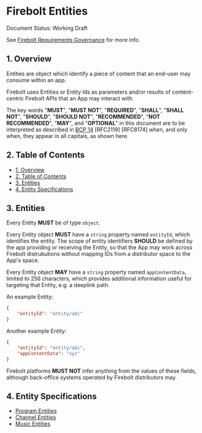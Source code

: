 # Firebolt Entities

Document Status: Working Draft

See [Firebolt Requirements Governance](../../governance.md) for more info.

## 1. Overview
Entities are object which identify a piece of content that an end-user may consume within an app.

Firebolt uses Entities or Entity Ids as parameters and/or results of content-centric Firebolt APIs that an App may interact with.

The key words "**MUST**", "**MUST NOT**", "**REQUIRED**", "**SHALL**", "**SHALL NOT**", "**SHOULD**", "**SHOULD NOT**", "**RECOMMENDED**", "**NOT RECOMMENDED**", "**MAY**", and "**OPTIONAL**" in this document are to be interpreted as described in [BCP 14](https://www.rfc-editor.org/rfc/rfc2119.txt) [RFC2119] [RFC8174] when, and only when, they appear in all capitals, as shown here.

## 2. Table of Contents
- [1. Overview](#1-overview)
- [2. Table of Contents](#2-table-of-contents)
- [3. Entities](#3-entities)
- [4. Entity Specifications](#4-entity-specifications)

## 3. Entities
Every Entity **MUST** be of type `object`.

Every Entity object **MUST** have a `string` property named `entityId`, which identifies the entity. The scope of entity identifiers **SHOULD** be defined by the app providing or receiving the Entity, so that the App may work across Firebolt distrubutions without mapping IDs from a distributor space to the App's space.

Every Entity object **MAY** have a `string` property named `appContentData`, limited to 256 characters, which provides additional information useful for targeting that Entity, e.g. a deeplink path.

An example Entity:

```json
{
    "entityId": "entity/abc"
}
```

Another example Entity:

```json
{
    "entityId": "entity/abc",
    "appContentData": "xyz"
}
```

Firebolt platforms **MUST NOT** infer anything from the values of these fields, although back-office systems operated by Firebolt distributors may.

## 4. Entity Specifications

- [Program Entities](./programs.md)
- [Channel Entities](./channels.md)
- [Music Entities](./music.md)